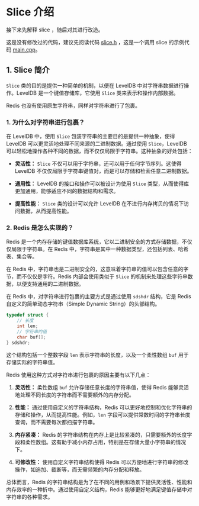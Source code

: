 # Slice 介绍

接下来先解释 slice ，随后对其进行改造。

这是没有修改过的代码，建议先阅读代码 [slice.h](https://github.com/rainjw/solardb/blob/8dd82d6f6deb4beb781e8294a60b146cca8fae36/slice.h)
，这是一个调用 slice
的示例代码 [main.cpp](https://github.com/rainjw/solardb/blob/8dd82d6f6deb4beb781e8294a60b146cca8fae36/main.cpp)。

## 1. Slice 简介

`Slice` 类的目的是提供一种简单的机制，以便在 LevelDB 中对字符串数据进行操作。LevelDB 是一个键值存储库，它使用 `Slice`
类来表示和操作内部数据。

Redis 也没有使用原生字符串，同样对字符串进行了包裹。

### 1. 为什么对字符串进行包裹？

在 LevelDB 中，使用 `Slice` 包装字符串的主要目的是提供一种抽象，使得 LevelDB
可以更灵活地处理不同来源的二进制数据。通过使用 `Slice`，LevelDB 可以轻松地操作各种不同的数据，而不仅仅局限于字符串。这种抽象的好处包括：

- **灵活性：** `Slice` 不仅可以用于字符串，还可以用于任何字节序列。这使得 LevelDB 不仅仅局限于字符串键值对，而是可以存储和检索任意二进制数据。

- **通用性：** LevelDB 的接口和操作可以被设计为使用 `Slice` 类型，从而使得库更加通用，能够适应不同的数据结构和需求。

- **提高性能：** `Slice` 类的设计可以允许 LevelDB 在不进行内存拷贝的情况下访问数据，从而提高性能。

### 2. Redis 是怎么实现的？

Redis 是一个内存存储的键值数据库系统，它以二进制安全的方式存储数据，不仅仅局限于字符串。在 Redis
中，字符串是其中一种数据类型，还包括列表、哈希表、集合等。

在 Redis 中，字符串也是二进制安全的，这意味着字符串的值可以包含任意的字节，而不仅仅是字符。Redis 内部会使用类似于 `Slice`
的机制来处理这些字符串数据，以便支持通用的二进制数据。

在 Redis 中，对字符串进行包裹的主要方式是通过使用 `sdshdr` 结构，它是 Redis 自定义的简单动态字符串（Simple Dynamic
String）的头部结构。

```c
typedef struct {
    // 长度
    int len;
    // 字符串的值
    char buf[];
} sdshdr;
```

这个结构包括一个整数字段 `len` 表示字符串的长度，以及一个柔性数组 `buf` 用于存储实际的字符串值。

Redis 使用这种方式对字符串进行包裹的原因主要有以下几点：

1. **灵活性：** 柔性数组 `buf` 允许存储任意长度的字符串值，使得 Redis 能够灵活地处理不同长度的字符串而不需要额外的内存分配。

2. **性能：** 通过使用自定义的字符串结构，Redis 可以更好地控制和优化字符串的存储和操作，从而提高性能。例如，`len`
   字段可以提供常数时间的字符串长度查询，而不需要每次都扫描字符串。

3. **内存紧凑：** Redis 的字符串结构在内存上是比较紧凑的，只需要额外的长度字段和柔性数组。这有助于减小内存占用，特别是在存储大量小字符串的情况下。

4. **可修改性：** 使用自定义字符串结构使得 Redis 可以方便地进行字符串的修改操作，如追加、截断等，而无需频繁的内存分配和释放。

总体而言，Redis 的字符串结构是为了在不同的用例和场景下提供灵活性、性能和内存效率的一种折中。通过使用自定义结构，Redis
能够更好地满足键值存储中对字符串的各种需求。




